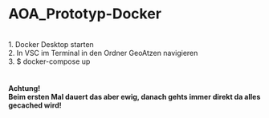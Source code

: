# AOA_Prototyp-Docker
<br>
1. Docker Desktop starten
<br>
2. In VSC im Terminal in den Ordner GeoAtzen navigieren
<br>
3. $ docker-compose up
<br>

<br>
<h4> Achtung!
<br>
Beim ersten Mal dauert das aber ewig, danach gehts immer direkt da alles gecached wird!
